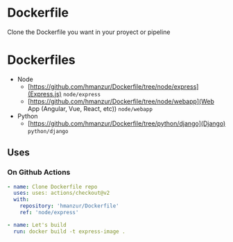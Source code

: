# Dockerfile

Clone the Dockerfile you want in your proyect or pipeline


# Dockerfiles

- Node
  - [https://github.com/hmanzur/Dockerfile/tree/node/express](Express.js) `node/express`
  - [https://github.com/hmanzur/Dockerfile/tree/node/webapp](Web App (Angular, Vue, React, etc)) `node/webapp`
- Python
  -  [https://github.com/hmanzur/Dockerfile/tree/python/django](Django) `python/django`

## Uses


### On Github Actions

```yml
- name: Clone Dockerfile repo
  uses: uses: actions/checkout@v2
  with:
    repository: 'hmanzur/Dockerfile'
    ref: 'node/express'

- name: Let's build
  run: docker build -t express-image .
```
